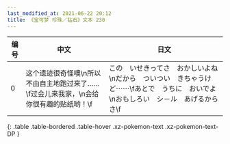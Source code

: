 ```yaml
---
last_modified_at: 2021-06-22 20:12
title: 《宝可梦 珍珠／钻石》文本 230
---
```

| 编号 | 中文 | 日文 |
| ---- | ---- | ---- |
| 0 | 这个遗迹很奇怪噢\n所以不由自主地跑过来了……\f过会儿来我家，\n会给你很有趣的贴纸哟！\f | この　いせきってさ　おかしいよね\nだから　ついつい　きちゃうけど⋯⋯\fあとで　うちに　おいでよ\nおもしろい　シ－ル　あげるからさ\f |
{: .table .table-bordered .table-hover .xz-pokemon-text .xz-pokemon-text-DP }